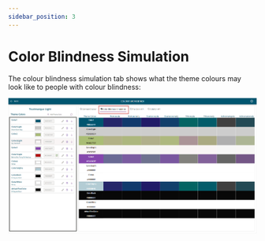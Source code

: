 ```yaml
---
sidebar_position: 3
---
```


# Color Blindness Simulation

The colour blindness simulation tab shows what the theme colours may look like to people with colour blindness:

![Colour Blindness Simulation](./assets/blindness-simulation.png)